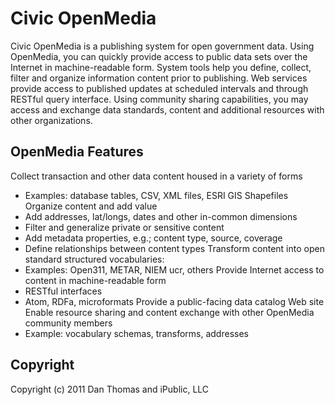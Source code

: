 # Civic OpenMedia
Civic OpenMedia is a publishing system for open government data. Using OpenMedia, you can quickly provide access to public data sets over the Internet in machine-readable form. System tools help you define, collect, filter and organize information content prior to publishing. Web services provide access to published updates at scheduled intervals and through RESTful query interface. Using community sharing capabilities, you may access and exchange data standards, content and additional resources with other organizations.

## OpenMedia Features
Collect transaction and other data content housed in a variety of forms
* Examples: database tables, CSV, XML files, ESRI GIS Shapefiles
Organize content and add value
* Add addresses, lat/longs, dates and other in-common dimensions
* Filter and generalize private or sensitive content
* Add metadata properties, e.g.; content type, source, coverage
* Define relationships between content types
Transform content into open standard structured vocabularies:
* Examples: Open311, METAR, NIEM ucr, others
Provide Internet access to content in machine-readable form
* RESTful interfaces
* Atom, RDFa, microformats
Provide a public-facing data catalog Web site
Enable resource sharing and content exchange with other OpenMedia community members
* Example: vocabulary schemas, transforms, addresses

## <a name="copyright">Copyright</a>
Copyright (c) 2011 Dan Thomas and iPublic, LLC
